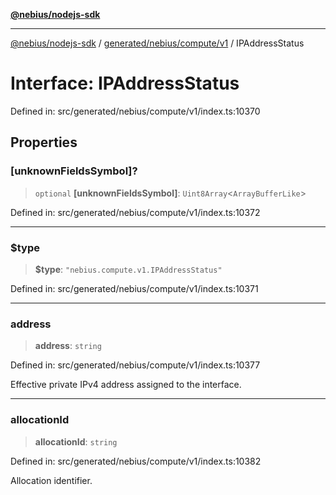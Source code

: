 [**@nebius/nodejs-sdk**](../../../../../README.md)

***

[@nebius/nodejs-sdk](../../../../../README.md) / [generated/nebius/compute/v1](../README.md) / IPAddressStatus

# Interface: IPAddressStatus

Defined in: src/generated/nebius/compute/v1/index.ts:10370

## Properties

### \[unknownFieldsSymbol\]?

> `optional` **\[unknownFieldsSymbol\]**: `Uint8Array`\<`ArrayBufferLike`\>

Defined in: src/generated/nebius/compute/v1/index.ts:10372

***

### $type

> **$type**: `"nebius.compute.v1.IPAddressStatus"`

Defined in: src/generated/nebius/compute/v1/index.ts:10371

***

### address

> **address**: `string`

Defined in: src/generated/nebius/compute/v1/index.ts:10377

Effective private IPv4 address assigned to the interface.

***

### allocationId

> **allocationId**: `string`

Defined in: src/generated/nebius/compute/v1/index.ts:10382

Allocation identifier.

